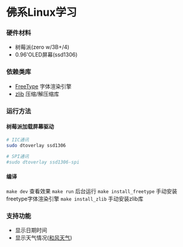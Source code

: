 # 佛系Linux学习

### 硬件材料

* 树莓派(zero w/3B+/4)
* 0.96'OLED屏幕(ssd1306)

### 依赖类库

* [FreeType](https://www.freetype.org/) 字体渲染引擎
* [zlib](https://zlib.net/) 压缩/解压缩库

### 运行方法

#### 树莓派加载屏幕驱动
``` sh
# IIC通讯
sudo dtoverlay ssd1306

# SPI通讯
#sudo dtoverlay ssd1306-spi
```

#### 编译
`make dev` 查看效果
`make run` 后台运行
`make install_freetype` 手动安装freetype字体渲染引擎
`make install_zlib` 手动安装zlib库

### 支持功能
* 显示日期时间
* 显示天气情况([和风天气](https://www.heweather.com/))